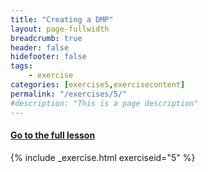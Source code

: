 ```yaml
---
title: "Creating a DMP"
layout: page-fullwidth
breadcrumb: true
header: false
hidefooter: false
tags:
    - exercise
categories: [exercise5,exercisecontent]
permalink: "/exercises/5/"
#description: "This is a page description"
---
```

<h4><a href="{{ site.url }}{{ site.baseurl }}/modules/1/c">Go to the full lesson</a></h4>
{% include _exercise.html exerciseid="5" %}